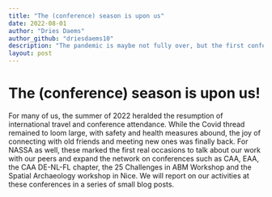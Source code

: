 ```yaml
---
title: "The (conference) season is upon us"
date: 2022-08-01
author: "Dries Daems"
author_github: "driesdaems10"
description: "The pandemic is maybe not fully over, but the first conferences are coming up and we can’t wait to start presenting NASSA"
layout: post
---
```


# The (conference) season is upon us!

For many of us, the summer of 2022 heralded the resumption of international travel and conference attendance. While the Covid thread remained to loom large, with safety and health measures abound, the joy of connecting with old friends and meeting new ones was finally back. For NASSA as well, these marked the first real occasions to talk about our work with our peers and expand the network on conferences such as CAA, EAA, the CAA DE-NL-FL chapter, the 25 Challenges in ABM Workshop and the Spatial Archaeology workshop in Nice. We will report on our activities at these conferences in a series of small blog posts.
